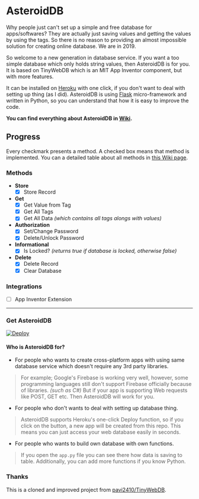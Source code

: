 # AsteroidDB

Why people just can't set up a simple and free database for apps/softwares? They are actually just saving values and getting the values by using the tags. So there is no reason to providing an almost impossible solution for creating online database. We are in 2019. 

So welcome to a new generation in database service. If you want a too simple database which only holds string values, then AsteroidDB is for you. It is based on TinyWebDB which is an MIT App Inventor component, but with more features.

It can be installed on [Heroku](https://www.heroku.com/) with one click, if you don't want to deal with setting up thing (as I did). AsteroidDB is using [Flask](http://flask.pocoo.org/) micro-framework and written in Python, so you can understand that how it is easy to improve the code.

**You can find everything about AsteroidDB in [Wiki](https://github.com/ysfchn/AsteroidDB/wiki).**

## Progress
Every checkmark presents a method. A checked box means that method is implemented. You can a detailed table about all methods in [this Wiki page](https://github.com/ysfchn/AsteroidDB/wiki#current-methods).

### Methods
- **Store**
   - [x] Store Record
- **Get**
   - [x] Get Value from Tag
   - [x] Get All Tags
   - [x] Get All Data *(which contains all tags alongs with values)*
- **Authorization**
   - [x] Set/Change Password
   - [x] Delete/Unlock Password
- **Informational**
   - [x] Is Locked? *(returns true if database is locked, otherwise false)*
- **Delete**
   - [x] Delete Record
   - [x] Clear Database

### Integrations
- [ ] App Inventor Extension

***

### Get AsteroidDB

[![Deploy](https://www.herokucdn.com/deploy/button.png)](https://heroku.com/deploy?template=https://github.com/ysfchn/AsteroidDB)

#### Who is AsteroidDB for?

- For people who wants to create cross-platform apps with using same database service which doesn't require any 3rd party libraries. 
 > For example; Google's Firebase is working very well, however, some programming languages still don't support Firebase officially because of libraries. *(such as C#)* But if your app is supporting Web requests like POST, GET etc. Then AsteroidDB will work for you.
 
- For people who don't wants to deal with setting up database thing. 
 > AsteroidDB supports Heroku's one-click Deploy function, so if you click on the button, a new app will be created from this repo. This means you can just access your web database easily in seconds. 
 
- For people who wants to build own database with own functions.
> If you open the `app.py` file you can see there how data is saving to table. Additionally, you can add more functions if you know Python.

### Thanks

This is a cloned and improved project from [pavi2410/TinyWebDB](https://github.com/pavi2410/TinyWebDB). 
